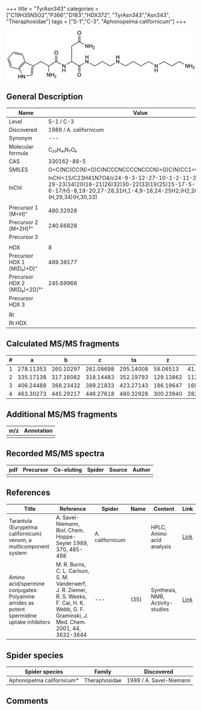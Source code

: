 +++
title = "TyrAsn343"
categories = ["C19H35N5O2","P366","D183","HDX372",
"TyrAsn343","Asn343",
"Theraphosidae"]
tags = ["S-1","C-3",
"Aphonopelma californicum"]
+++

![](/img/TyrAsn343.png)

## General Description

| Name                        | Value                  |
|-----------------------------|------------------------|
| Level                       | S-1 / C-3                      |
| Discovered                  | 1989 / A. californicum |
| Synonym                     | ---                    |
| Molecular formula           | C₂₃H₄₁N₇O₄             |
| CAS                         | 330162-89-5            |
| SMILES | O=C(NC(CC(N)=O)C(NCCCNCCCCNCCCN)=O)C(N)CC1=CC=C(O)C=C1  |
| InChI  | InChI=1S/C23H41N7O4/c24-9-3-12-27-10-1-2-11-28-13-4-14-29-23(34)20(16-21(26)32)30-22(33)19(25)15-17-5-7-18(31)8-6-17/h5-8,19-20,27-28,31H,1-4,9-16,24-25H2,(H2,26,32)(H,29,34)(H,30,33)  |
|                             |                        |
| Precursor 1 [M+H]⁺       | 480.32928      |
| Precursor 2 [M+2H]²⁺        | 240.66828       |
| Precursor 3                 |                        |
|                             |                        |
| HDX                         | 8                      |
| Precursor HDX 1 [M(D₈)+D]⁺   | 489.38577              |
| Precursor HDX 2 [M(D₈)+2D]²⁺ | 245.69966              |
| Precursor HDX 3             |                        |
|                             |                        |
| Rt                          |                        |
| Rt HDX                      |                        |

## Calculated MS/MS fragments

| # | a         | b         | c         | ta        | z         | y         | tz        |
|---|-----------|-----------|-----------|-----------|-----------|-----------|-----------|
| 1 | 278.11353 | 260.10297 | 261.08698 | 295.14008 | 58.06513 | 41.03858 | 75.09167 |
| 2 | 335.17138 | 317.16082 | 318.14483 | 352.19793 | 129.13862 | 112.11208 | 146.16517 |
| 3 | 406.24488 | 388.23432 | 389.21833 | 423.27143 | 186.19647 | 169.16993 | 203.22302 |
| 4 | 463.30273 | 445.29217 | 446.27618 | 480.32928 | 300.23940 | 283.21285 | 317.26595 |

## Additional MS/MS fragments

| m/z | Annotation |
|-----|------------|
|     |            |

## Recorded MS/MS spectra

| pdf | Precursor | Co-eluting | Spider | Source | Author |
|-----|-----------|------------|--------|--------|--------|
|     |           |            |        |        |        |

## References

| Title                                                                                   | Reference                                                                                                                                       | Spider          | Name | Content                          | Link                                                   |
|-----------------------------------------------------------------------------------------|-------------------------------------------------------------------------------------------------------------------------------------------------|-----------------|------|----------------------------------|--------------------------------------------------------|
| Tarantula (Eurypelma californicum) venom, a multicomponent system                       | A. Savel-Niemann, Biol. Chem. Hoppe-Seyler 1989, 370, 485-498                                                                                   | A. californicum |      | HPLC, Amino acid analysis        | [Link](https://doi.org/10.1515/bchm3.1989.370.1.485)   |
| Amino acid/spermine conjugates: Polyamine amides as potent spermidine uptake inhibitors | M. R. Burns, C. L. Carlson, S. M. Vanderwerf, J. R. Ziemer, R. S. Weeks, F. Cai, H. K. Webb, G. F. Graminski, J. Med. Chem. 2001, 44, 3632-3644 | ---             | (35) | Synthesis, NMR, Activity-studies | [Link](https://pubs.acs.org/doi/abs/10.1021/jm0101040) |

## Spider species

| Spider species          | Family        | Discovered              |
|-------------------------|---------------|-------------------------|
| Aphonopelma californicum* | Theraphosidae | 1989 / A. Savel-Niemann |

## Comments